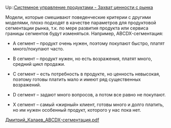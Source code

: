 Up::[Системное управление продуктами - Захват ценности с рынка](%D0%A1%D0%B8%D1%81%D1%82%D0%B5%D0%BC%D0%BD%D0%BE%D0%B5%20%D1%83%D0%BF%D1%80%D0%B0%D0%B2%D0%BB%D0%B5%D0%BD%D0%B8%D0%B5%20%D0%BF%D1%80%D0%BE%D0%B4%D1%83%D0%BA%D1%82%D0%B0%D0%BC%D0%B8%20-%20%D0%97%D0%B0%D1%85%D0%B2%D0%B0%D1%82%20%D1%86%D0%B5%D0%BD%D0%BD%D0%BE%D1%81%D1%82%D0%B8%20%D1%81%20%D1%80%D1%8B%D0%BD%D0%BA%D0%B0.md)

Модели, которые смешивают поведенческие критерии с другими моделями, плохо подходят в качестве параметров для продуктовой сегментации рынка, т.к. по мере развития продукта или сервиса границы сегментов будут изменяться. Например, ABCDX-сегментация:

* А сегмент – продукт очень нужен, поэтому покупают быстро, платят много/покупают часто.

* В сегмент – продукт нужен, но есть возражения, платят много, средний цикл продажи.

* С сегмент – есть потребность в продукте, но ценность невысокая, поэтому готовы платить мало и имеют ряд существенных возражений.

* D сегмент – задают много вопросов, а потом все равно не покупают.

* X сегмент – самый «жирный» клиент, готовы много и долго платить, но им нужен особенный продукт, которого у нас пока нет.

[Дмитрий_Калаев_ABCDX-сегментация.pdf](%D0%9C%D0%B0%D1%82%D0%B5%D1%80%D0%B8%D0%B0%D0%BB%D1%8B%20%D0%A1%D0%B8%D1%81%D1%82%D0%B5%D0%BC%D0%BD%D0%BE%D0%B5%20%D1%83%D0%BF%D1%80%D0%B0%D0%B2%D0%BB%D0%B5%D0%BD%D0%B8%D0%B5%20%D0%BF%D1%80%D0%BE%D0%B4%D1%83%D0%BA%D1%82%D0%B0%D0%BC%D0%B8/%D0%94%D0%BC%D0%B8%D1%82%D1%80%D0%B8%D0%B9_%D0%9A%D0%B0%D0%BB%D0%B0%D0%B5%D0%B2_ABCDX-%D1%81%D0%B5%D0%B3%D0%BC%D0%B5%D0%BD%D1%82%D0%B0%D1%86%D0%B8%D1%8F.pdf)
